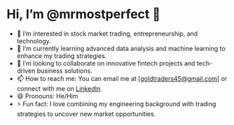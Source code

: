 # Hi, I’m @mrmostperfect 👋

- 👀 I’m interested in stock market trading, entrepreneurship, and technology.
- 🌱 I’m currently learning advanced data analysis and machine learning to enhance my trading strategies.
- 💞️ I’m looking to collaborate on innovative fintech projects and tech-driven business solutions.
- 📫 How to reach me: You can email me at [goldtraders45@gmail.com] or connect with me on [LinkedIn](https://www.linkedin.com/in/vaibhav-v-joshi-66b81815a?utm_source=share&utm_campaign=share_via&utm_content=profile&utm_medium=android_app).
- 😄 Pronouns: He/Him
- ⚡ Fun fact: I love combining my engineering background with trading strategies to uncover new market opportunities.

<!---
mrmostperfect/mrmostperfect is a ✨ special ✨ repository because its `README.md` (this file) appears on your GitHub profile.
You can click the Preview link to take a look at your changes.
--->
